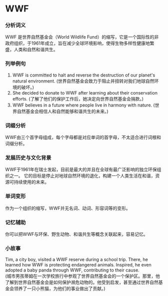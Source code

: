 # WWF

### 分析词义

  

WWF 是世界自然基金会（World Wildlife Fund）的缩写，它是一个国际性的非政府组织，于1961年成立，旨在减少全球环境影响，使得生物多样性健康地繁盛，人类和自然和谐共生。

  

### 列举例句

  

1.  WWF is committed to halt and reverse the destruction of our planet's natural environment. (世界自然基金会致力于阻止并扭转对我们地球自然环境的破坏。)
2.  She decided to donate to WWF after learning about their conservation efforts. (了解了他们的保护工作后，她决定向世界自然基金会捐款。)
3.  WWF believes in a future where people live in harmony with nature. (世界自然基金会相信人和自然能够和谐共生的未来。)

  

### 词缀分析

  

WWF由三个首字母组成，每个字母都是对应单词的首字母，不太适合进行词根和词缀分析。

  

### 发展历史与文化背景

  

WWF于1961年在瑞士发起，目前是最大的并且在全球有最广泛影响的独立环保组织之一。 它的目标是停止对地球自然环境的退化，构建一个人类生活在和谐，资源可持续使用的未来。

  

### 单词变形

  

作为一个组织的缩写，WWF并无名词、动词、形容词等的变形。

  

### 记忆辅助

  

你可以把WWF与环保、野生动物、和谐共生等概念关联起来，容易记忆。

  

### 小故事

  

Tim, a city boy, visited a WWF reserve during a school trip. There, he learned how WWF is protecting endangered animals. Inspired, he even adopted a baby panda through WWF, contributing to their cause.  
(城市男孩蒂姆在一次学校旅行中参观了世界自然基金会的一个保护区。那里，他了解到世界自然基金会是如何保护濒危动物的。他受到启发，甚至通过世界自然基金会领养了一只小熊猫，为他们的事业做出了贡献。)
